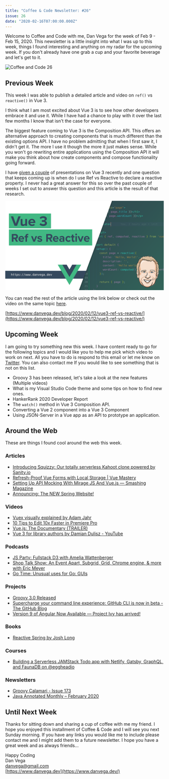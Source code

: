 ```yaml
---
title: "Coffee & Code Newsletter: #26"
issue: 26
date: "2020-02-16T07:00:00.000Z"
---
```


Welcome to Coffee and Code with me, Dan Vega for the week of Feb 9 - Feb 15, 2020.  This newsletter is a little insight into what I was up to this week, things I found interesting and anything on my radar for the upcoming week. If you don't already have one grab a cup and your favorite beverage and let's get to it.

![Coffee and Code 26](./coffee_and_code_25.png)

## Previous Week

This week I was able to publish a detailed article and video on `ref()` vs `reactive()` in Vue 3.

I think what I am most excited about Vue 3 is to see how other developers embrace it and use it. While I have had a chance to play with it over the last few months I know that isn't the case for everyone.

The biggest feature coming to Vue 3 is the Composition API. This offers an alternative approach to creating components that is much different than the existing options API. I have no problem admitting that when I first saw it, I didn't get it. The more I use it though the more it just makes sense. While you won't go rewriting entire applications using the Composition API it will make you think about how create components and compose functionality going forward.

I have [given a couple](https://www.danvega.dev/blog/2020/01/09/codemash-2020/) of presentations on Vue 3 recently and one question that keeps coming up is when do I use Ref vs Reactive to declare a reactive property. I never had a great answer for this so over the past couple of weeks I set out to answer this question and this article is the result of that research.

![Vue 3: Ref vs Reactive](./vue3-ref-vs-reactive-cover.png)

You can read the rest of the article using the link below or check out the video on the same topic [here](https://youtu.be/cRwG96MOHp0).

[https://www.danvega.dev/blog/2020/02/12/vue3-ref-vs-reactive/](https://www.danvega.dev/blog/2020/02/12/vue3-ref-vs-reactive/)

## Upcoming Week

I am going to try something new this week. I have content ready to go for the following topics and I would like you to help me pick which video to work on next. All you have to do is respond to this email or let me know on [Twitter](http://twitter.com/therealdanvega). You can also contact me If you would like to see something that is not on this list.

- Groovy 3 has been released, let's take a look at the new features (Multiple videos)
- What is my Visual Studio Code theme and some tips on how to find new ones.
- HankerRank 2020 Developer Report
- The `watch()` method in Vue 3 Composition API.
- Converting a Vue 2 component into a Vue 3 Component
- Using JSON-Server in a Vue app as an API to prototype an application.

## Around the Web

These are things I found cool around the web this week.

### Articles

- [Introducing Squizzy: Our totally serverless Kahoot clone powered by Sanity.io](https://www.sanity.io/blog/introducing-squizzy-our-totally-serverless-kahoot-clone-powered-by-sanity-io)
- [Refresh-Proof Vue Forms with Local Storage | Vue Mastery](https://www.vuemastery.com/blog/Refresh-Proof-Vue-Forms-with-Local-Storage/)
- [Setting Up API Mocking With Mirage JS And Vue.js — Smashing Magazine](https://www.smashingmagazine.com/2020/02/api-mocking-mirage-vue-javascript/)
- [Announcing: The NEW Spring Website!](https://spring.io/blog/2020/02/14/announcing-the-new-spring-website)

### Videos

- [Vuex visually explained by Adam Jahr](https://www.youtube.com/watch?v=wbp_ro-eWwQ)
- [10 Tips to Edit 10x Faster in Premiere Pro](https://www.youtube.com/watch?v=1M9PzQlH1Nk)
- [Vue.js: The Documentary (TRAILER)](https://www.youtube.com/watch?v=2EmYw-O-WLI&feature=emb_title)
- [Vue 3 for library authors by Damian Dulisz - YouTube](https://www.youtube.com/watch?v=BI3xnQ_iJ3I&feature=emb_title)

### Podcasts

- [JS Party: Fullstack D3 with Amelia Wattenberger](https://changelog.com/jsparty/113)
- [Shop Talk Show: An Event Apart, Subgrid, Grid, Chrome engine, & more with Eric Meyer](https://shoptalkshow.com/398/)
- [Go Time: Unusual uses for Go: GUIs](https://changelog.com/gotime/116)

### Projects

- [Groovy 3.0 Released](http://groovy-lang.org/releasenotes/groovy-3.0.html)
- [Supercharge your command line experience: GitHub CLI is now in beta - The GitHub Blog](https://github.blog/2020-02-12-supercharge-your-command-line-experience-github-cli-is-now-in-beta)
- [Version 9 of Angular Now Available — Project Ivy has arrived!](https://blog.angular.io/version-9-of-angular-now-available-project-ivy-has-arrived-23c97b63cfa3)

### Books

- [Reactive Spring by Josh Long](https://leanpub.com/reactive-spring)

### Courses

- [Building a Serverless JAMStack Todo app with Netlify, Gatsby, GraphQL, and FaunaDB on @eggheadio](https://egghead.io/playlists/building-a-serverless-jamstack-todo-app-with-netlify-gatsby-graphql-and-faunadb-53bb)

### Newsletters

- [Groovy Calamari - Issue 173](http://groovycalamari.com/issues/173#start)
- [Java Annotated Monthly – February 2020](https://blog.jetbrains.com/idea/2020/02/java-annotated-monthly-february-2020)

## Until Next Week

Thanks for sitting down and sharing a cup of coffee with me my friend. I hope you enjoyed this installment of Coffee & Code and I will see you next Sunday morning. If you have any links you would like me to include please contact me and I might add them to a future newsletter. I hope you have a great week and as always friends...

Happy Coding<br/>
Dan Vega<br/>
danvega@gmail.com<br/>
[https://www.danvega.dev](https://www.danvega.dev/)
